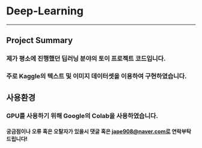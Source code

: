 # Deep-Learning
***
## Project Summary

### 제가 평소에 진행했던 딥러닝 분야의 토이 프로젝트 코드입니다.

### 주로 Kaggle의 텍스트 및 이미지 데이터셋을 이용하여 구현하였습니다.

## 사용환경
### GPU를 사용하기 위해 Google의 Colab을 사용하였습니다.



#### 궁금점이나 오류 혹은 오탈자가 있을시 댓글 혹은 jape908@naver.com로 연락부탁드립니다!
